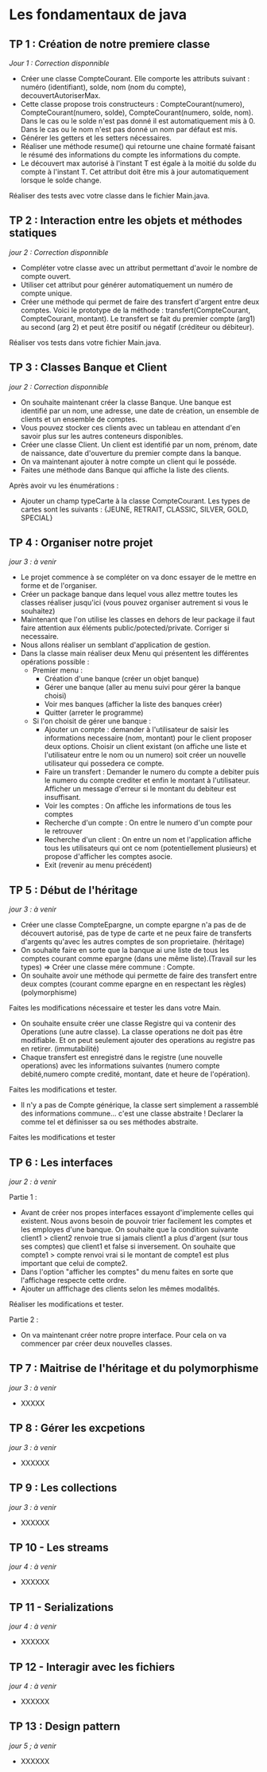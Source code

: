 # Les fondamentaux de java

## TP 1 : Création de notre premiere classe

_Jour 1 : Correction disponnible_

- Créer une classe CompteCourant. Elle comporte les attributs suivant : numéro (identifiant), solde, nom (nom du compte), decouvertAutoriserMax.
- Cette classe propose trois constructeurs : CompteCourant(numero), CompteCourant(numero, solde), CompteCourant(numero, solde, nom). Dans le cas ou le solde n'est pas donné il est automatiquement mis à 0. Dans le cas ou le nom n'est pas donné un nom par défaut est mis.
- Générer les getters et les setters nécessaires. 
- Réaliser une méthode resume() qui retourne une chaine formaté faisant le résumé des informations du compte les informations du compte.
- Le découvert max autorisé à l'instant T est égale à la moitié du solde du compte à l'instant T. Cet attribut doit être mis à jour automatiquement lorsque le solde change.

Réaliser des tests avec votre classe dans le fichier Main.java.

## TP 2 : Interaction entre les objets et méthodes statiques

_jour 2 : Correction disponnible_

- Compléter votre classe avec un attribut permettant d'avoir le nombre de compte ouvert.
- Utiliser cet attribut pour générer automatiquement un numéro de compte unique.
- Créer une méthode qui permet de faire des transfert d'argent entre deux comptes. Voici le prototype de la méthode : transfert(CompteCourant, CompteCourant, montant). Le transfert se fait du premier compte (arg1) au second (arg 2) et peut être positif ou négatif (créditeur ou débiteur).

Réaliser vos tests dans votre fichier Main.java.

## TP 3 : Classes Banque et Client

_jour 2 : Correction disponnible_

- On souhaite maintenant créer la classe Banque. Une banque est identifié par un nom, une adresse, une date de création, un ensemble de clients et un ensemble de comptes.
- Vous pouvez stocker ces clients avec un tableau en attendant d'en savoir plus sur les autres conteneurs disponibles.
- Créer une classe Client. Un client est identifié par un nom, prénom, date de naissance, date d'ouverture du premier compte dans la banque.
- On va maintenant ajouter à notre compte un client qui le posséde.
- Faites une méthode dans Banque qui affiche la liste des clients.

Après avoir vu les énumérations :

- Ajouter un champ typeCarte à la classe CompteCourant. Les types de cartes sont les suivants : {JEUNE, RETRAIT, CLASSIC, SILVER, GOLD, SPECIAL}

## TP 4 : Organiser notre projet

_jour 3 : à venir_

- Le projet commence à se compléter on va donc essayer de le mettre en forme et de l'organiser.
- Créer un package banque dans lequel vous allez mettre toutes les classes réaliser jusqu'ici (vous pouvez organiser autrement si vous le souhaitez)
- Maintenant que l'on utilise les classes en dehors de leur package il faut faire attention aux éléments public/potected/private. Corriger si necessaire.
- Nous allons réaliser un semblant d'application de gestion.
- Dans la classe main réaliser deux Menu qui présentent les différentes opérations possible : 
    - Premier menu :
        - Création d'une banque (créer un objet banque)
        - Gérer une banque (aller au menu suivi pour gérer la banque choisi)
        - Voir mes banques (afficher la liste des banques créer)
        - Quitter (arreter le programme)
    - Si l'on choisit de gérer une banque :
        - Ajouter un compte : demander à l'utilisateur de saisir les informations necessaire (nom, montant) pour le client proposer deux options. Choisir un client existant (on affiche une liste et l'utilisateur entre le nom ou un numero) soit créer un nouvelle utilisateur qui possedera ce compte.
        - Faire un transfert : Demander le numero du compte a debiter puis le numero du compte crediter et enfin le montant à l'utilisateur. Afficher un message d'erreur si le montant du debiteur est insuffisant.
        - Voir les comptes : On affiche les informations de tous les comptes
        - Recherche d'un compte : On entre le numero d'un compte pour le retrouver
        - Recherche d'un client : On entre un nom et l'application affiche tous les utilisateurs qui ont ce nom (potentiellement plusieurs) et propose d'afficher les comptes asocie.
        - Exit (revenir au menu précédent)
    
## TP 5 : Début de l'héritage

_jour 3 : à venir_

- Créer une classe CompteEpargne, un compte epargne n'a pas de de découvert autorisé, pas de type de carte et ne peux faire de transferts d'argents qu'avec les autres comptes de son proprietaire. (héritage)
- On souhaite faire en sorte que la banque ai une liste de tous les comptes courant comme epargne (dans une même liste).(Travail sur les types) => Créer une classe mére commune : Compte.
- On souhaite avoir une méthode qui permette de faire des transfert entre deux comptes (courant comme epargne en en respectant les règles) (polymorphisme)

Faites les modifications nécessaire et tester les dans votre Main.

- On souhaite ensuite créer une classe Registre qui va contenir des Operations (une autre classe). La classe operations ne doit pas être modifiable. Et on peut seulement ajouter des operations au registre pas en retirer. (immutabilité)
- Chaque transfert est enregistré dans le registre (une nouvelle operations) avec les informations suivantes (numero compte debité,numero compte credité, montant, date et heure de l'opération).

Faites les modifications et tester.

- Il n'y a pas de Compte générique, la classe sert simplement a rassemblé des informations commune... c'est une classe abstraite ! Declarer la comme tel et définisser sa ou ses méthodes abstraite.

Faites les modifications et tester

## TP 6 : Les interfaces

_jour 2 : à venir_

Partie 1 :

- Avant de créer nos propes interfaces essayont d'implemente celles qui existent. Nous avons besoin de pouvoir trier facilement les comptes et les employes d'une banque. On souhaite que la condition suivante client1 > client2 renvoie true si jamais client1 a plus d'argent (sur tous ses comptes) que client1 et false si inversement. On souhaite que compte1 > compte renvoi vrai si le montant de compte1 est plus important que celui de compte2.
- Dans l'option "afficher les comptes" du menu faites en sorte que l'affichage respecte cette ordre.
- Ajouter un afffichage des clients selon les mêmes modalités.

Réaliser les modifications et tester.

Partie 2 : 

- On va maintenant créer notre propre interface. Pour cela on va commencer par créer deux nouvelles classes.

## TP 7 : Maitrise de l'héritage et du polymorphisme

_jour 3 : à venir_

- XXXXX

## TP 8 : Gérer les excpetions

_jour 3 : à venir_

- XXXXXX

## TP 9 : Les collections

_jour 3 : à venir_

- XXXXXX

## TP 10 - Les streams 

_jour 4 : à venir_

- XXXXXX

## TP 11 - Serializations 

_jour 4 : à venir_

- XXXXXX

## TP 12 - Interagir avec les fichiers

_jour 4 : à venir_

- XXXXXX

## TP 13 : Design pattern

_jour 5 ; à venir_

- XXXXXX

